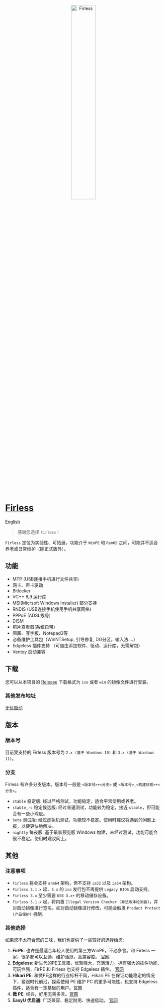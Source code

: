 <div align="center">
  <img src="Logo - Light- Square – 1.svg" alt="Firless" width="40%" />
</div>

# [Firless](https://firless.cc/)
[English](./README-en.md)

> 感谢您选择 `Firless` !

`Firless` 定位为实验性、可拓展，功能介于 `WinPE` 和 `RamOS` 之间，可能并不适合养老或日常维护（除正式版外）。

## 功能
- MTP (USB连接手机进行文件共享)
- 网卡、声卡驱动
- Bitlocker
- VC++ 8,9 运行库
- MSI(Micrsoft Windows Installer) 部分支持
- RNDIS (USB连接手机使用手机共享网络)
- PPPoE (ADSL拨号)
- DISM
- 照片查看器(系统自带)
- 图画、写字板、Notepad3等
- 必备维护工具包（WinNTSetup, 引导修复, DG分区，输入法....）
- Edgeless 插件支持 （可自由添加软件、驱动、运行库，无需解包）
- Ventoy 启动兼容

## 下载
您可以从本项目的 [Release](https://github.com/EdgelessPE/firless-release/releases) 下载格式为 `iso` 或者 `wim` 的镜像文件进行安装。

### 其他发布地址
[无忧启动](http://bbs.wuyou.net/forum.php?mod=viewthread&tid=426094)

## 版本

### 版本号
目前受支持的 Firless 版本号为 `2.x (基于 Windows 10)` 和 `3.x (基于 Windows 11)`。

### 分支
Firless 有许多分支版本。版本号一般是 `<版本号>+<分支>` 或 `<版本号>_<构建日期>+<分支>`。

- `stable` 稳定版: 经过严格测试，功能稳定，适合平常使用或养老。
- `stable_rc` 稳定候选版: 经过普遍测试，功能较为稳定，接近 `stable`，但可能会有一些小瑕疵。
- `beta` 测试版: 经过虚拟机测试，功能较不稳定。使用时建议将遇到的问题上报，以便更快地解决。
- `nightly` 每夜版: 基于最新预览版 Windows 构建，未经过测试，功能可能会很不稳定。使用时建议同上。

## 其他
### 注意事项
- `Firless` 将会支持 `arm64` 架构，但不支持 `ia32` 以及 `ia64` 架构。
- `Firless 3.1.x` 起，`3.x` 的 `iso` 发行包不再提供 `Legacy BIOS` 启动支持。
- `Firless 3.x` 至少需要 `USB 3.x+` 的移动储存设备。
- `Firless 3.1.x` 起，将内置 `Illegal Version Checker (非法版本检测器)`，并对启动镜像进行签名。如对启动镜像进行修改，可能会触发 `Product Protect (产品保护)` 机制。

### 其他选择
如果您不太符合您的口味，我们也提供了一些较好的选择给您: 
1. **FirPE**: 也许是最适合年轻人使用的第三方WinPE，不必多言。和 Firless 一家，很多都可以互通，维护活跃，高兼容度。 [官网](https://firpe.cn/) 
2. **Edgeless**: 新生代的PE工具箱，优雅强大，充满活力。拥有强大的插件功能，可玩性强，FirPE 和 Firless 也支持 Edgeless 插件。 [官网](https://home.edgeless.top/) 
3. **Hikari PE**: 和微PE这样的行业标杆不同，Hikari PE 在保证功能稳定的情况下，紧跟时代前沿，探索使用 PE 维护 PC 的更多可能性，也支持 Edgeless 插件，适合有一定基础的用户。[官网](https://hikaripe-sc.hikaricalyx.com/) 
4. **微 PE**: 经典，好用无需多言。[官网](http://www.wepe.com.cn/) 
5. **EasyU 优启通**: 广泛兼容、稳定耐用、快速启动。 [官网](https://www.itsk.com/thread-417902-1-1.html)
